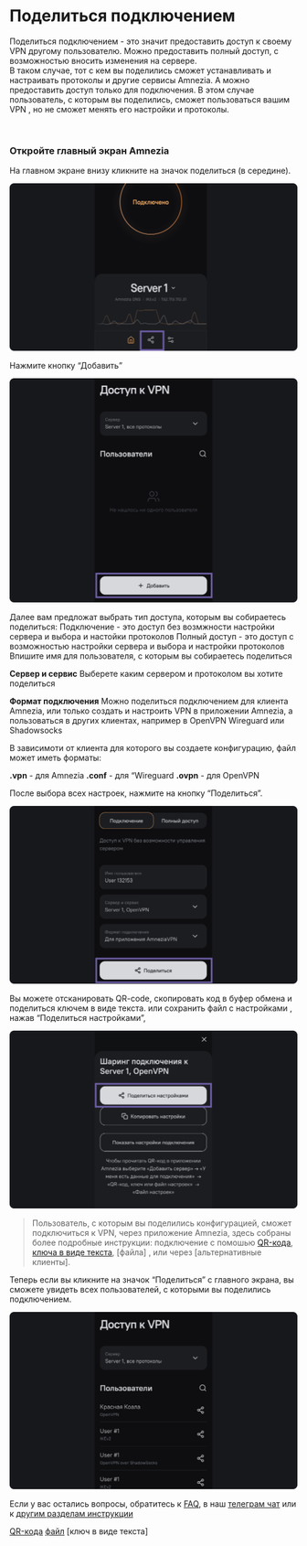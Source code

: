 # Поделиться подключением

Поделиться подключением - это значит предоставить доступ к своему VPN другому пользователю. 
Можно предоставить полный доступ, с возможностью вносить изменения на сервере.  
В таком случае, тот с кем вы поделились сможет устанавливать и настраивать протоколы и другие сервисы Amnezia.
А можно предоставить доступ только для подключения. В этом случае пользователь, с которым вы поделились, сможет
пользоваться вашим VPN , но не сможет менять его настройки и протоколы.  

&nbsp;

### Откройте главный экран Amnezia


На главном экране  внизу  кликните на значок поделиться (в середине).

![instruction 1](https://raw.githubusercontent.com/Aftershock669/amnezia-open-docs/master/docs/ru/instructions/10_sharing-connect/img/sc_ru_1.png)

Нажмите кнопку “Добавить”

![instruction 1](https://raw.githubusercontent.com/Aftershock669/amnezia-open-docs/master/docs/ru/instructions/10_sharing-connect/img/sc_ru_2.png)

Далее вам предложат выбрать тип доступа, которым вы собираетесь поделиться:
Подключение - это доступ без возмжности настройки сервера и выбора и настойки протоколов
Полный доступ -  это доступ с возможностью настройки сервера и выбора и настройки протоколов 
Впишите имя для пользователя, с которым вы собираетесь поделиться  

**Сервер и сервис** 
Выберете каким сервером и протоколом вы хотите поделиться 

**Формат  подключения** 
Можно поделиться подключением для клиента  Amnezia, или только создать и настроить VPN в приложении Amnezia, 
а пользоваться  в других  клиентах, например в  OpenVPN Wireguard или Shadowsocks 

В зависимоти от  клиента для которого вы создаете конфигурацию, файл может иметь  форматы: 

**.vpn** - для Amnezia 
**.conf** - для “Wireguard
**.ovpn** - для OpenVPN

После выбора всех настроек, нажмите на кнопку “Поделиться”.

![instruction 1](https://raw.githubusercontent.com/Aftershock669/amnezia-open-docs/master/docs/ru/instructions/10_sharing-connect/img/sc_ru_3.png)

Вы можете отсканировать QR-code, 
скопировать код в буфер обмена и поделиться ключем в виде текста.  или
сохранить файл с настройками , нажав “Поделиться настройками”,

![instruction 1](https://raw.githubusercontent.com/Aftershock669/amnezia-open-docs/master/docs/ru/instructions/10_sharing-connect/img/sc_ru_4.png)

>Пользователь, с которым вы поделились конфигурацией, сможет  подключиться к VPN, черeз приложение Amnezia, здесь собраны более подробные инструкции: подключение с помошью [QR-кода], [ключа в виде текста], [файла] , или через [альтернативные клиенты].

Теперь если вы  кликните на значок “Поделиться” с главного экрана, вы сможете увидеть всех пользователей, с которыми вы поделились подключением.

![instruction 1](https://raw.githubusercontent.com/Aftershock669/amnezia-open-docs/master/docs/ru/instructions/10_sharing-connect/img/sc_ru_5.png)


Если у вас остались вопросы, обратитесь к [FAQ], в наш [телеграм чат] или к [другим разделам инструкции]


[amnezia-site-ext-link]: https://amnezia-web-nx1r.vercel.app
[about-int-link]: /about
[Как запустить свой VPN c помощью Amnezia]: https://amnezia-web-nx1r.vercel.app
[файл]: /about
[QR-кода]: /about
[ключа в виде текста]: /about
[инструкции]: /about 
[FAQ]: /about 
[телеграм чат]: /about 
[другим разделам инструкции]: /about
[QR-кода]
[файл]
[ключ в виде текста]







